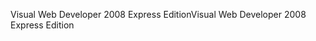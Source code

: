 <span data-ttu-id="ebe66-101">Visual Web Developer 2008 Express Edition</span><span class="sxs-lookup"><span data-stu-id="ebe66-101">Visual Web Developer 2008 Express Edition</span></span>